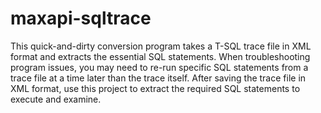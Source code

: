 # maxapi-sqltrace
This quick-and-dirty conversion program takes a T-SQL trace file in XML format and extracts the essential SQL statements. When troubleshooting program issues, you may need to re-run specific SQL statements from a trace file at a time later than the trace itself. After saving the trace file in XML format, use this project to extract the required SQL statements to execute and examine. 
